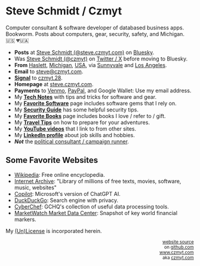 
# Steve Schmidt / Czmyt

Computer consultant & software developer of databased business apps.<br />
Bookworm.  Posts about computers, gear, security, safety, and Michigan.<br />
🇺🇸  💔🇺🇦

- **Posts** at [Steve Schmidt (@steve.czmyt.com)](https://bsky.app/profile/steve.czmyt.com) on [Bluesky](https://bsky.app).
- Was [Steve Schmidt (@czmyt)](https://x.com/czmyt/with_replies) on [Twitter / X](https://x.com) before moving to Bluesky.
- **From** [Haslett](https://en.wikipedia.org/wiki/Haslett%2C_Michigan), [Michigan](https://en.wikipedia.org/wiki/Michigan), [USA](https://en.wikipedia.org/wiki/United_States), via [Sunnyvale](https://en.wikipedia.org/wiki/Sunnyvale,_California) and [Los Angeles](https://en.wikipedia.org/wiki/Los_Angeles).
- **Email** to [steve@czmyt.com](mailto:steve@czmyt.com).
- [**Signal**](https://signal.org/) to [czmyt.28](https://signal.me/#u/czmyt.28).
- **Homepage** at [steve.czmyt.com](https://steve.czmyt.com).
- **Payments** to [Venmo](https://venmo.com/czmyt), [PayPal](https://paypal.me/czmyt), and Google Wallet: Use my email address.
- My [**Tech Notes**](tech-notes) with tips and tricks for software and gear.
- My [**Favorite Software**](favorite-software) page includes software gems that I rely on.
- My [**Security Guide**](security-guide) has some helpful security tips.
- My [**Favorite Books**](favorite-books) page includes books I love / refer to / gift.
- My [**Travel Tips**](travel-tips) on how to prepare for your adventures.
- My [**YouTube videos**](https://www.youtube.com/@sczmyt/videos) that I link to from other sites.
- My [**LinkedIn profile**](https://www.linkedin.com/in/stephen-schmidt-windsor/) about job skills and hobbies.
- ***Not*** the [political consultant / campaign runner](https://steveschmidt.substack.com/).

## Some Favorite Websites

- [Wikipedia](https://www.wikipedia.org/): Free online encyclopedia.
- [Internet Archive](https://archive.org/): "Library of millions of free texts, movies, software, music, websites"
- [Copilot](https://copilot.microsoft.com): Microsoft's version of ChatGPT AI.
- [DuckDuckGo](https://duckduckgo.com/): Search engine with privacy.
- [CyberChef](https://gchq.github.io/CyberChef/): GCHQ's collection of useful data processing tools.
- [MarketWatch Market Data Center](https://www.marketwatch.com/market-data): Snapshot of key world financial markers.

My [(Un)License](UNLICENSE) is incorporated herein.

<p align="right"><small>
<a href="https://github.com/czmyt/steve">website source</a>
<br />on <a href="https://github.com">github.com</a>
<br /><a href="https://www.czmyt.com">www.czmyt.com</a>
<br />aka <a href="https://czmyt.com">czmyt.com</a>
</small></p>
